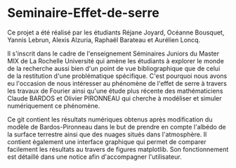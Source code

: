 # Seminaire-Effet-de-serre

Ce projet a été réalisé par les étudiants Réjane Joyard, Océanne Bousquet, Yannis Lebrun, Alexis Alzuria, Raphaël Barateau et Aurélien Loncq.

Il s'inscrit dans le cadre de l'enseignement Séminaires Juniors du Master MIX de La Rochelle Université qui amène les étudiants à explorer le monde de la recherche aussi bien d'un point de vue bibliographique
que de celui de la restitution d'une problématique spécifique.
C'est pourquoi nous avons eu l'occasion de nous intéresser au phénomène de l'effet de serre à travers les travaux de Fourier ainsi qu'une étude plus récente des mathématiciens Claude BARDOS et Olivier PIRONNEAU 
qui cherche à modéliser et simuler numériquement ce phénomène.

Ce git contient les résultats numériques obtenus après modification du modèle de Bardos-Pironneau dans le but de prendre en compte l'albédo de la surface terrestre ainsi que des nuages situés dans l'atmosphère.
Il contient également une interface graphique qui permet de comparer facilement les résultats au travers de figures matplotlib. Son fonctionnement est détaillé dans une notice afin d'accompagner l'utilisateur.
